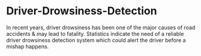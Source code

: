 # Driver-Drowsiness-Detection
In recent years, driver drowsiness has been one of the major causes of road accidents &amp; may lead to fatality. Statistics indicate the need of a reliable driver drowsiness detection system which could alert the driver before a mishap happens.
